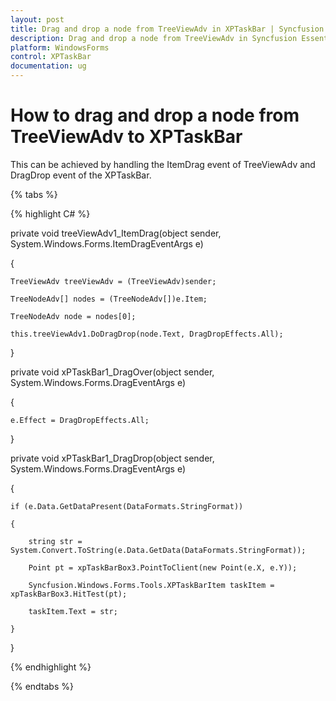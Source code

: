```yaml
---
layout: post
title: Drag and drop a node from TreeViewAdv in XPTaskBar | Syncfusion
description: Drag and drop a node from TreeViewAdv in Syncfusion Essential Studio WindowsForms XPTaskBar control, its elements, and more.
platform: WindowsForms
control: XPTaskBar
documentation: ug
---
```

# How to drag and drop a node from TreeViewAdv to XPTaskBar

This can be achieved by handling the ItemDrag event of TreeViewAdv and DragDrop event of the XPTaskBar.

{% tabs %}

{% highlight C# %}

private void treeViewAdv1_ItemDrag(object sender, System.Windows.Forms.ItemDragEventArgs e)

{

    TreeViewAdv treeViewAdv = (TreeViewAdv)sender;

    TreeNodeAdv[] nodes = (TreeNodeAdv[])e.Item;

    TreeNodeAdv node = nodes[0];

    this.treeViewAdv1.DoDragDrop(node.Text, DragDropEffects.All);

}

 

private void xPTaskBar1_DragOver(object sender, System.Windows.Forms.DragEventArgs e)

{

    e.Effect = DragDropEffects.All;

}

 

private void xPTaskBar1_DragDrop(object sender, System.Windows.Forms.DragEventArgs e)

{

    if (e.Data.GetDataPresent(DataFormats.StringFormat))

    {

        string str = System.Convert.ToString(e.Data.GetData(DataFormats.StringFormat));

        Point pt = xpTaskBarBox3.PointToClient(new Point(e.X, e.Y));

        Syncfusion.Windows.Forms.Tools.XPTaskBarItem taskItem = xpTaskBarBox3.HitTest(pt);

        taskItem.Text = str;

    }

} 

{% endhighlight %}

{% endtabs %}